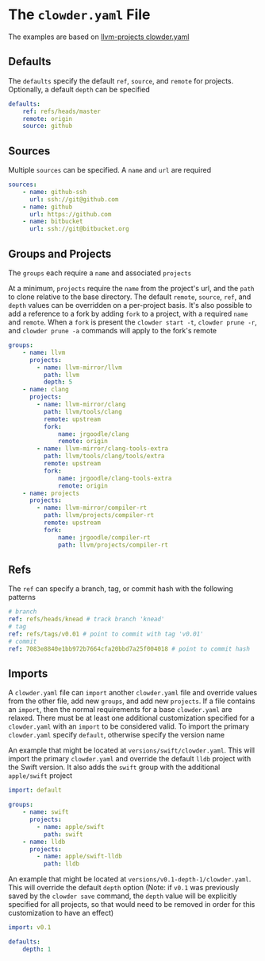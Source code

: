 # The `clowder.yaml` File

The examples are based on [llvm-projects clowder.yaml](https://github.com/JrGoodle/llvm-projects/blob/master/clowder.yaml)

## Defaults

The `defaults` specify the default `ref`, `source`, and `remote` for projects. Optionally, a default `depth` can be specified

```yaml
defaults:
    ref: refs/heads/master
    remote: origin
    source: github
```

## Sources

Multiple `sources` can be specified. A `name` and `url` are required

```yaml
sources:
    - name: github-ssh
      url: ssh://git@github.com
    - name: github
      url: https://github.com
    - name: bitbucket
      url: ssh://git@bitbucket.org
```

## Groups and Projects

The `groups` each require a `name` and associated `projects`

At a minimum, `projects` require the `name` from the project's url, and the `path` to clone relative to the base directory. The default `remote`, `source`, `ref`, and `depth` values can be overridden on a per-project basis. It's also possible to add a reference to a fork by adding `fork` to a project, with a required `name` and `remote`. When a `fork` is present the `clowder start -t`, `clowder prune -r`, and `clowder prune -a` commands will apply to the fork's remote

```yaml
groups:
    - name: llvm
      projects:
        - name: llvm-mirror/llvm
          path: llvm
          depth: 5
    - name: clang
      projects:
        - name: llvm-mirror/clang
          path: llvm/tools/clang
          remote: upstream
          fork:
              name: jrgoodle/clang
              remote: origin
        - name: llvm-mirror/clang-tools-extra
          path: llvm/tools/clang/tools/extra
          remote: upstream
          fork:
              name: jrgoodle/clang-tools-extra
              remote: origin
    - name: projects
      projects:
        - name: llvm-mirror/compiler-rt
          path: llvm/projects/compiler-rt
          remote: upstream
          fork:
              name: jrgoodle/compiler-rt
              path: llvm/projects/compiler-rt
```

## Refs

The `ref` can specify a branch, tag, or commit hash with the following patterns

```yaml
# branch
ref: refs/heads/knead # track branch 'knead'
# tag
ref: refs/tags/v0.01 # point to commit with tag 'v0.01'
# commit
ref: 7083e8840e1bb972b7664cfa20bbd7a25f004018 # point to commit hash
```

## Imports

A `clowder.yaml` file can `import` another `clowder.yaml` file and override values from the other file, add new `groups`, and add new `projects`. If a file contains an `import`, then the normal requirements for a base `clowder.yaml` are relaxed. There must be at least one additional customization specified for a `clowder.yaml` with an `import` to be considered valid. To import the primary `clowder.yaml` specify `default`, otherwise specify the version name

An example that might be located at `versions/swift/clowder.yaml`. This will import the primary `clowder.yaml` and override the default `lldb` project with the Swift version. It also adds the `swift` group with the additional `apple/swift` project

```yaml
import: default

groups:
    - name: swift
      projects:
        - name: apple/swift
          path: swift
    - name: lldb
      projects:
        - name: apple/swift-lldb
          path: lldb
```

An example that might be located at `versions/v0.1-depth-1/clowder.yaml`. This will override the default `depth` option (Note: if `v0.1` was previously saved by the `clowder save` command, the `depth` value will be explicitly specified for all projects, so that would need to be removed in order for this customization to have an effect)

```yaml
import: v0.1

defaults:
    depth: 1
```
